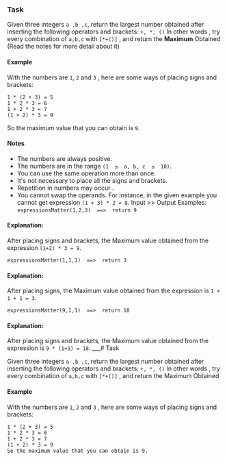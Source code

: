 ### Task
Given three integers ```a ,b ,c```, return the largest number obtained after inserting the following operators and brackets: ```+, *, ()```
In other words , try every combination of ```a,b,c``` with ```[*+()]``` , and return the **Maximum** Obtained (Read the notes for more detail about it)
#### Example
With the numbers are ```1```, ```2``` and ```3``` , here are some ways of placing signs and brackets:
```
1 * (2 + 3) = 5
1 * 2 * 3 = 6
1 + 2 * 3 = 7
(1 + 2) * 3 = 9
```
So the maximum value that you can obtain is ```9```.

#### Notes
- The numbers are always positive.
- The numbers are in the range ```(1  ≤  a, b, c  ≤  10)```.
- You can use the same operation more than once.
- It's not necessary to place all the signs and brackets.
- Repetition in numbers may occur .
- You cannot swap the operands. For instance, in the given example you cannot get expression ```(1 + 3) * 2 = 8```.
Input >> Output Examples:
```expressionsMatter(1,2,3)  ==>  return 9```
#### Explanation:
After placing signs and brackets, the Maximum value obtained from the expression ```(1+2) * 3 = 9```.

```expressionsMatter(1,1,1)  ==>  return 3```
#### Explanation:
After placing signs, the Maximum value obtained from the expression is ```1 + 1 + 1 = 3```.

```expressionsMatter(9,1,1)  ==>  return 18```
#### Explanation:
After placing signs and brackets, the Maximum value obtained from the expression is ```9 * (1+1) = 18```. ___# Task

Given three integers ```a ,b ,c```, return the largest number obtained after inserting the following operators and brackets: ```+, *, ()```
In other words , try every combination of ```a,b,c``` with ```[*+()]``` , and return the Maximum Obtained
#### Example
With the numbers are ```1```, ```2``` and ```3``` , here are some ways of placing signs and brackets:
```
1 * (2 + 3) = 5
1 * 2 * 3 = 6
1 + 2 * 3 = 7
(1 + 2) * 3 = 9
So the maximum value that you can obtain is 9.
```
